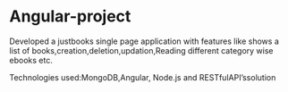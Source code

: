 # Angular-project


Developed a justbooks single page application with features like
 shows a list of books,creation,deletion,updation,Reading different category wise ebooks etc.

Technologies used:MongoDB,Angular,
 Node.js and RESTfulAPI’ssolution
